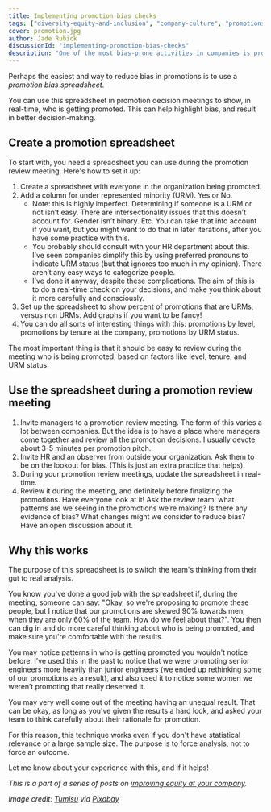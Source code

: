 ```yaml
---
title: Implementing promotion bias checks
tags: ["diversity-equity-and-inclusion", "company-culture", "promotions"]
cover: promotion.jpg
author: Jade Rubick
discussionId: "implementing-promotion-bias-checks"
description: "One of the most bias-prone activities in companies is promotions. Describes some techniques to give you real-time feedback on bias to help you make better promotion decisions."
---
```


Perhaps the easiest and way to reduce bias in promotions is to use a *promotion bias spreadsheet*. 

You can use this spreadsheet in promotion decision meetings to show, in real-time, who is getting promoted. This can help highlight bias, and result in better decision-making. 

<re-img src="promotion.jpg"></re-img>

## Create a promotion spreadsheet

To start with, you need a spreadsheet you can use during the promotion review meeting. Here's how to set it up:

1. Create a spreadsheet with everyone in the organization being promoted.
2. Add a column for under represented minority (URM). Yes or No.
    - Note: this is highly imperfect. Determining if someone is a URM or not isn’t easy. There are intersectionality issues that this doesn’t account for. Gender isn’t binary. Etc. You can take that into account if you want, but you might want to do that in later iterations, after you have some practice with this. 
    - You probably should consult with your HR department about this. I’ve seen companies simplify this by using preferred pronouns to indicate URM status (but that ignores too much in my opinion). There aren’t any easy ways to categorize people.
    - I’ve done it anyway, despite these complications. The aim of this is to do a real-time check on your decisions, and make you think about it more carefully and consciously. 
3. Set up the spreadsheet to show percent of promotions that are URMs, versus non URMs. Add graphs if you want to be fancy! 
4. You can do all sorts of interesting things with this: promotions by level, promotions by tenure at the company, promotions by URM status.

The most important thing is that it should be easy to review during the meeting who is being promoted, based on factors like level, tenure, and URM status.

## Use the spreadsheet during a promotion review meeting

1. Invite managers to a promotion review meeting. The form of this varies a lot between companies. But the idea is to have a place where managers come together and review all the promotion decisions. I usually devote about 3-5 minutes per promotion pitch. 
2. Invite HR and an observer from outside your organization. Ask them to be on the lookout for bias. (This is just an extra practice that helps). 
3. During your promotion review meetings, update the spreadsheet in real-time.
4. Review it during the meeting, and definitely before finalizing the promotions. Have everyone look at it! Ask the review team: what patterns are we seeing in the promotions we’re making? Is there any evidence of bias? What changes might we consider to reduce bias? Have an open discussion about it.

## Why this works

The purpose of this spreadsheet is to switch the team's thinking from their gut to real analysis. 

You know you've done a good job with the spreadsheet if, during the meeting, someone can say: "Okay, so we're proposing to promote these people, but I notice that our promotions are skewed 90% towards men, when they are only 60% of the team. How do we feel about that?". You then can dig in and do more careful thinking about who is being promoted, and make sure you're comfortable with the results.

You may notice patterns in who is getting promoted you wouldn't notice before. I’ve used this in the past to notice that we were promoting senior engineers more heavily than junior engineers (we ended up rethinking some of our promotions as a result), and also used it to notice some women we weren’t promoting that really deserved it. 

You may very well come out of the meeting having an unequal result. That can be okay, as long as you've given the results a hard look, and asked your team to think carefully about their rationale for promotion. 

For this reason, this technique works even if you don't have statistical relevance or a large sample size. The purpose is to force analysis, not to force an outcome.

Let me know about your experience with this, and if it helps!

_This is a part of a series of posts on [improving equity at your company](/equity-benefits-everyone)._


_Image credit: [Tumisu](https://pixabay.com/users/tumisu-148124/) via [Pixabay](https://pixabay.com/)_